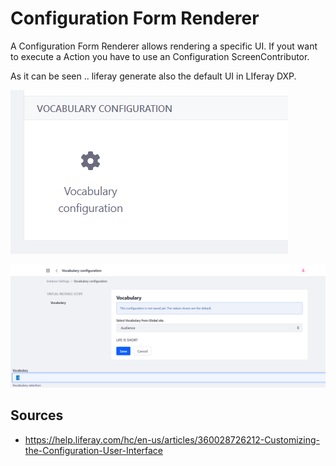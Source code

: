 # Configuration Form Renderer

A Configuration Form Renderer allows rendering a specific UI. If yout want to execute a Action you have to use an Configuration ScreenContributor. 

As it can be seen .. liferay generate also the default UI in LIferay DXP.

![Configuration Category](images/category.PNG "Configuration Category")

![Configuration Layout](images/config.PNG "Configuration Layout")

## Sources

* https://help.liferay.com/hc/en-us/articles/360028726212-Customizing-the-Configuration-User-Interface


